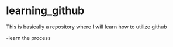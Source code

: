 learning_github
===============

This is basically a repository where I will learn how to utilize github

-learn the process
